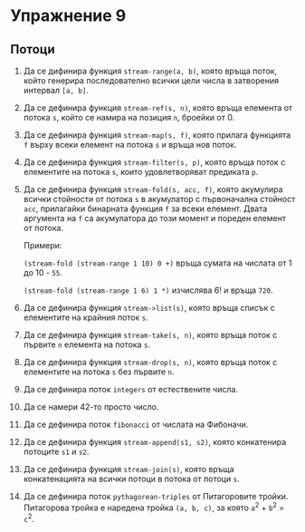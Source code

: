 Упражнение 9
============

Потоци
------

1. Да се дифинира функция `stream-range(a, b)`,
която връща поток, който генерира последователно всички цели числа
в затворения интервал `[a, b]`.

2. Да се дефинира функция `stream-ref(s, n)`,
която връща елемента от потока `s`,
който се намира на позиция `n`, броейки от 0.

3. Да се дефинира функция `stream-map(s, f)`,
която прилага функцията `f` върху всеки елемент на потока `s`
и връща нов поток.

4. Да се дефинира функция `stream-filter(s, p)`,
която връща поток с елементите на потока `s`,
които удовлетворяват предиката `p`.

5. Да се дефинира функция `stream-fold(s, acc, f)`,
която акумулира всички стойности от потока `s` в акумулатор
с първоначална стойност `acc`, прилагайки бинарната функция
`f` за всеки елемент. Двата аргумента на `f` са акумулатора до този момент и
пореден елемент от потока.

   Примери:

   `(stream-fold (stream-range 1 10) 0 +)` връща сумата на числата от 1 до
   10 - `55`.

   `(stream-fold (stream-range 1 6) 1 *)` изчислява 6! и връща `720`.

6. Да се дефинира функция `stream->list(s)`,
която връща списък с елементите на крайния поток `s`.

7. Да се дефинира функция `stream-take(s, n)`,
която връща поток с първите `n` елемента на потока `s`.

8. Да се дефинира функция `stream-drop(s, n)`,
която връща поток с елементите на потока `s` без първите `n`.

9. Да се дефинира поток `integers` от естествените числа.

10. Да се намери 42-то просто число.

11. Да се дефинира поток `fibonacci` от числата на Фибоначи.

12. Да се дефинира функция `stream-append(s1, s2)`,
която конкатенира потоците `s1` и `s2`.

13. Да се дефинира функция `stream-join(s)`,
която връща конкатенацията на всички потоци в потока от потоци `s`.

14. Да се дефинира поток `pythagorean-triples` от Питагоровите тройки.
Питагорова тройка е наредена тройка `(a, b, c)`, за която
`a`<sup>2</sup> + `b`<sup>2</sup> = `c`<sup>2</sup>.

